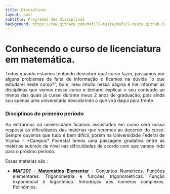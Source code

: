 ```yaml
---
title: Disciplinas
layout: post
subtitle: Programas das disciplinas
background: https://raw.githack.com/maf172-teste/maf172-teste.github.io/master/img/curso.jpg
---
```




# Conhecendo o curso de licenciatura em matemática.

<div style="text-align: justify;">

Todos quando estamos tentando descobrir qual curso fazer, passamos por alguns problemas da falta de informação e ficamos na dúvida "o que estudarei neste curso?", bom, meu intuito nessa página é lhe informar as disciplinas que vemos nesse curso e tentarei explicar o seu conteúdo ao menos das quais já cursei durante meus 2 anos de graduação, pois ainda sou apenas uma universitária descobrindo o que virá daqui para frente.
</div>

### Disciplinas do primeiro período 

<div style="text-align: justify;">
Ao entrarmos na universidade ficamos assustados em como será nossa resposta às dificuldades das matérias que veremos ao decorrer do curso. Sempre ouvimos que tudo é bem difícil, porém na Universidade Federal de Viçosa - *Campus* Florestal temos uma passagem gradativa entre as matérias subindo de nível nas dificuldades de acordo com que vamos indo para o próximo período.
  
Essas matérias são :

* [**_MAF201_** - **Matemática Elementar**](http://www.catalogo.ufv.br/interno.php?ano=2019&curso=LCM&campus=caf&complemento=*&periodo=1&disciplina=MAF%20201#disciplina) : Conjuntos Numéricos. Funções elementares. Trigonometria e funções trigonométricas. Função exponencial e logarítmica. Introdução aos números complexos. Polinômios.
<!--
* [**_MAF135_** - **Geometria Analítica e Álgebra Linear**](http://www.catalogo.ufv.br/interno.php?ano=2019&curso=LCM&campus=caf&complemento=*&periodo=1&disciplina=MAF%20135#disciplina)(GAAL): Matrizes, sistemas de equações lineares e determinantes. Vetores no plano e no espaço. Cônicas e quádricas. Espaços vetoriais Euclidianos. Diagonalização de matrizes. Transformações lineares.

* [**_MAF109_** - **Resolução de Problemas**](http://www.catalogo.ufv.br/interno.php?ano=2019&curso=LCM&campus=caf&complemento=*&periodo=1&disciplina=MAF%20109#disciplina): Números naturais. Raízes de funções polinomiais. Números complexos de um ponto de vista geométrico. Funções trigonométricas. Triângulos: congruência; semelhança; relações métricas e trigonométricas. Áreas de figuras planas.
 
* [**_LEF100_** - **Português Instrumental**](http://www.catalogo.ufv.br/interno.php?ano=2019&curso=LCM&campus=caf&complemento=*&periodo=1&disciplina=LEF%20100#disciplina): Concepções de leitura e produção, considerando o enfoque tradicional e interacionista. Os sujeitos da leitura e da produção. Compreensão e expressão oral. Leitura e produção de textos informativos e acadêmicos.

* [**_CCF100_** - **Introdução a programação**](http://www.catalogo.ufv.br/interno.php?ano=2019&curso=LCM&campus=caf&complemento=*&periodo=1&disciplina=CCF%20100#disciplina): Fundamentos de Lógica de Programação. Algoritmo. Constantes e Variáveis. Estruturas de Controle. Estrutura de Repetição. Vetores. Matrizes.
</div>

### Disciplinas do segundo período
<div style="text-align: justify;">

Neste período continuamos com uma introdução ao nível universitário, mas aqui já conseguimos sentir um pouco mais de dificuldade. São matérias que começamos a entender e provar contas que fazíamos, mas não sabíamos de onde tinha vindo ou porque era verdade pra uns será a primeira vez estudando calculo apesar de ser uma matéria obrigatória no médio.

* [**_MAF100_** - **Colóquios de Matemática**](http://www.catalogo.ufv.br/interno.php?ano=2019&curso=LCM&campus=caf&complemento=*&periodo=2&disciplina=MAF%20100#disciplina): Seminários semanais proferidos por professores do Campus de Florestal e /ou convidados que abordarão temas sobre a estrutura do curso de Matemática da UFV (Licenciatura e Bacharelado), áreas de atuação, mercado de trabalho do profissional de Matemática.

* [**_MAF102_** - **Prática de Ensino de Matemática**](http://www.catalogo.ufv.br/interno.php?ano=2019&curso=LCM&campus=caf&complemento=*&periodo=2&disciplina=MAF%20102#disciplina): Estudo sobre os objetivos do ensino de Matemática e sobre a estrutura de uma aula de Matemática. Análise crítica de recursos didáticos, de livros didáticos antigos e atuais e de revistas especializadas.

* [**_MAF131_** - **Introdução à Álgebra**](http://www.catalogo.ufv.br/interno.php?ano=2019&curso=LCM&campus=caf&complemento=*&periodo=2&disciplina=MAF%20131#disciplina): Noções de lógica matemática. Conjuntos. Operações entre conjuntos. Relações. Funções ou aplicações. Operações binárias.

* [**_MAF141_** - **Cálculo Diferencial e Integral I**](http://www.catalogo.ufv.br/interno.php?ano=2019&curso=LCM&campus=caf&complemento=*&periodo=2&disciplina=MAF%20141#disciplina): Funções. Limites e continuidade. Derivadas. Aplicações da derivada. Integrais. Aplicações da integral. Integrais impróprias e aplicações.

* [**_MAF151_** - **Fundamentos de Geometria e Desenho Geométrico**](http://www.catalogo.ufv.br/interno.php?ano=2019&curso=LCM&campus=caf&complemento=*&periodo=2&disciplina=MAF%20151#disciplina): Axiomas da Geometria Plana. Teorema do ângulo externo e conseqüências. O postulado das paralelas e a Geometria Euclidiana. Semelhança de triângulos. Círcunferências. Áreas e comprimentos. Construções Geométricas com régua e compasso.
</div>

### Disciplinas do terceiro período  
<div style="text-align: justify;">

Antes de falar sobre as matérias, é importante ter em vista que a partir do terceiro período alguns criterios são necessarios de requisitos para faze-las. Dois são os tipos de requisitos:

**Pré-requisito**: será um critério que o aluno já deverá ter cumprido.

**Co-requisito**: será um critério que o aluno poderá fazer em paralelo.

*Exemplificando*:

**Primeiro caso**: Um aluno vai tentar se matricular na disciplina de CÁLCULO II, entretanto existe uma disciplina CÁLCULO I, que é importante para que ele consiga assimilar o conteúdo. Nesse caso, CÁLCULO I é pré-requisito para que ele consiga se matricular em CÁLCULO II, portanto ele deverá ter sido aprovado já nesta primeira.

**Segundo caso**: Um aluno vai cursar TÉCNICAS DE PROGRAMAÇÃO, mas para isso ele tem que cursar também LABORATÓRIO DE PROGRAMAÇÃO. Este é um caso de co-requisito. Ou seja, o aluno poderá cursar as duas disciplinas ao mesmo tempo.

* [**_EDF133_** - **Educação e Realidade Brasileira**](http://www.catalogo.ufv.br/interno.php?ano=2019&curso=LCM&campus=caf&complemento=*&periodo=3&disciplina=EDF%20133#disciplina): Introdução aos estudos educacionais. O fenômeno educativo na sociedade contemporânea. Tópicos atuais da educação formal e não-formal.

* [**_MAF103_** - **Prática de Ensino de Matemática II**](http://www.catalogo.ufv.br/interno.php?ano=2019&curso=LCM&campus=caf&complemento=*&periodo=3&disciplina=MAF%20103#disciplina): Estudo sobre os objetivos do ensino de Matemática no Ensino Fundamental. O Ensino da Álgebra. Propostas curriculares atuais e recursos didáticos para a abordagem da álgebra e das funções na escola básica. O Ensino da geometria.

* [**_MAF105_** - **Iniciação à Estatística**](http://www.catalogo.ufv.br/interno.php?ano=2019&curso=LCM&campus=caf&complemento=*&periodo=3&disciplina=MAF%20105#disciplina): Conceitos introdutórios. Estatística descritiva. Regressão linear simples e correlação amostral. Introdução à teoria da probabilidade. Variáveis aleatórias discretas e contínuas. Funções de variáveis aleatórias. Esperança matemática, variância e covariância.
 
* [**_MAF143_** - **Calculo Diferencial e Integral II**](http://www.catalogo.ufv.br/interno.php?ano=2019&curso=LCM&campus=caf&complemento=*&periodo=3&disciplina=MAF%20143#disciplina): Sequências e séries infinitas. Séries de potências. Equações paramétricas, coordenadas polares e cônicas. Funções de várias variáveis.

* [**_MAF232_** - **Fundamentos da Aritmética**](http://www.catalogo.ufv.br/interno.php?ano=2019&curso=LCM&campus=caf&complemento=*&periodo=3&disciplina=MAF%20232#disciplina): Sistemas de numeração. Indução, boa ordenação e divisão euclidiana. O teorema fundamental da aritmética. Equações diofantinas lineares e congruências. Os números racionais. Tópicos sobre números inteiros.

* [**_FIF201_** - **Física I**](http://www.catalogo.ufv.br/interno.php?ano=2019&curso=LCM&campus=caf&complemento=*&periodo=3&disciplina=FIF%20201#disciplina): Medidas em física. Movimento de translação. Dinâmica da partícula. Trabalho e energia. Sistemas de partículas. Dinâmica da rotação.

* [**_FIF121_** - **Laboratório de Física Geral**](http://www.catalogo.ufv.br/interno.php?ano=2019&curso=LCM&campus=caf&complemento=*&periodo=3&disciplina=FIF%20121#disciplina): Medidas, erros e gráficos. Cinemática e dinâmica da partícula e de corpos rígidos. Oscilações, ondas e óptica. Termodinâmica. Eletricidade e magnetismo.
</div>

### Disciplinas do quarto período

<div style="text-align: justify;">

Neste período do qual estou cursando, começamos a ver o que é a real dificuldade de grande parte das matérias o que é o termo "nível universitário" não que as matérias anteriores tenham sido fáceis pois não foram, mas agora percebemos que as outras matérias forma do modo que foram pra chegarmos agora em que tudo que aprendemos no primeiro e segundo período será revisto e unido a outras aplicações.

* [**_FIF202_** - **Física II**](http://www.catalogo.ufv.br/interno.php?ano=2019&curso=LCM&campus=caf&complemento=*&periodo=4&disciplina=FIF%20202#disciplina): Gravitação. Oscilações. Fluidos. Ondas Mecânicas. Temperatura e calor. Propriedades térmicas da matéria. Primeira Lei da Termodinâmica. Segunda Lei da Termodinâmica

* [**_MAF172_** - **Matemática Computacional**](http://www.catalogo.ufv.br/interno.php?ano=2019&curso=LCM&campus=caf&complemento=*&periodo=4&disciplina=MAF%20172#disciplina): Uso de editores de textos e planilhas eletrônicas para confecção de textos matemáticos. Recursos de informática para auxiliar no ensino de geometria e de aritmética nos Ensinos Fundamental e Médio. Pesquisa científica na rede de computadores.

* [**_MAF243_** - **Cálculo Diferencial e Integral III**](http://www.catalogo.ufv.br/interno.php?ano=2019&curso=LCM&campus=caf&complemento=*&periodo=4&disciplina=MAF%20243#disciplina): Integrais duplas e triplas. Funções vetoriais. Cálculo vetorial.

* [**_MAF331_** - **Álgebra I**](http://www.catalogo.ufv.br/interno.php?ano=2019&curso=LCM&campus=caf&complemento=*&periodo=4&disciplina=MAF%20331#disciplina): Introdução à teoria de Grupos. Introdução à teoria de anéis e corpos. Anéis de polinômios. Grupos solúveis.

* [**_EDF117_** - **Psicologia do Desenvolvimento e da Aprendizagem**](http://www.catalogo.ufv.br/interno.php?ano=2019&curso=LCM&campus=caf&complemento=*&periodo=4&disciplina=EDF%20117#disciplina): A relação da psicologia com a educação. Introdução ao estudo dos processos de desenvolvimento e de aprendizagem. Enfoque comportamentalista e seus desdobramentos na prática educacional. Enfoque psicanalítico e seus desdobramentos na prática educacional.
</div>

### Disciplinas do quinto período

<div style="text-align: justify;">

Daqui em diante não posso comentar sobre por não ter uma opnião já formada, pretendo com o tempo ir editando cada diciplina, para um melhor suporte para todos.

* [**_MAF250_** - **Geometria Espacial**](http://www.catalogo.ufv.br/interno.php?ano=2019&curso=LCM&campus=caf&complemento=*&periodo=5&disciplina=MAF%20250#disciplina): Conceitos primitivos e postulados. Retas e planos: paralelismo e perpendicularismo. Diedros. Triedros. Poliedros convexos. Sólidos: prismas, pirâmides, cilindros, cones e troncos. Esfera. Inscrição e circunscrição de sólidos.

* [**_EDF144_** - **Estrutura e Funcionamento do Ensino Fundamental e Médio**](http://www.catalogo.ufv.br/interno.php?ano=2019&curso=LCM&campus=caf&complemento=*&periodo=5&disciplina=EDF%20144#disciplina): Fundamentos filosóficos, históricos e sócio-políticos. O sistema escolar brasileiro. Fundamentos legais. O ensino fundamental e médio na Lei 9.394/96 e legislação complementar.
 
* [**_FIF203_** - **Física III**](http://www.catalogo.ufv.br/interno.php?ano=2019&curso=LCM&campus=caf&complemento=*&periodo=5&disciplina=FIF%20203#disciplina): Força e campos elétricos. Potencial elétrico. Capacitância e dielétricos. Resistência, correntes e circuitos elétricos. Campo magnético. Lei de Ampère e Lei de Biot-Sarvat. Lei de Indução de Faraday. Indutância. Correntes alternadas.

* [**_MAF203_** - **Matemática Finita**](http://www.catalogo.ufv.br/interno.php?ano=2019&curso=LCM&campus=caf&complemento=*&periodo=5&disciplina=MAF%20203#disciplina): Análise combinatória. Binômio de Newton. Introdução à probabilidade. Progressão e matemática financeira.

* [**_MAF305_** - **Hitória da Matemática**](http://www.catalogo.ufv.br/interno.php?ano=2019&curso=LCM&campus=caf&complemento=*&periodo=5&disciplina=MAF%20305#disciplina): Tópicos de história da matemática.

* [**_MAF341_** - **Análise I**](http://www.catalogo.ufv.br/interno.php?ano=2019&curso=LCM&campus=caf&complemento=*&periodo=5&disciplina=MAF%20341#disciplina): Números reais. Sequências e séries. Topologia na reta. Limite de funções definidas em intervalos. Funções contínuas. Derivadas de funções. Aplicações da Derivada. A integral de Riemann.
</div>

### Disciplinas do sexto período
<div style="text-align: justify;">

* [**_MAF394_** - **Estágio Supervisionado de Matemática na Educação Básica A**](http://www.catalogo.ufv.br/interno.php?ano=2019&curso=LCM&campus=caf&complemento=*&periodo=6&disciplina=MAF%20394#disciplina): Observação e participação nas Escolas de Ensino Fundamental nas aulas de matemática. Atividades de estágio de observação e apoio ao professor. Aulas simuladas. Elaboração e implementação. Técnicas de ensino. Aula expositiva. Trabalho em grupo.

* [**_EDF155_** - **Didática**](http://www.catalogo.ufv.br/interno.php?ano=2019&curso=LCM&campus=caf&complemento=*&periodo=6&disciplina=EDF%20155#disciplina): A didática na formação do professor. Diferentes concepções de ensino no Brasil. Noções de currículo. A sala de aula como espaço interdisciplinar. A construção do conhecimento em sala de aula. Planejamento de ensino e Avaliação.

* [**_MAF335_** - **Álgebra Linear A**](http://www.catalogo.ufv.br/interno.php?ano=2019&curso=LCM&campus=caf&complemento=*&periodo=6&disciplina=MAF%20335#disciplina): Espaços vetoriais. Álgebra das transformações lineares. Grupo de transformações lineares invertíveis. Transformações lineares e matrizes. Diagonalização de operadores.

* [**_MAF207_** - **Prática de Ensino de Matemática III**](http://www.catalogo.ufv.br/interno.php?ano=2019&curso=LCM&campus=caf&complemento=*&periodo=6&disciplina=MAF%20207#disciplina): Análise dos PCNs e dos temas transversais. Planejamento didático no Ensino Fundamental e Médio. Projeto Político Pedagógico da Escola de Ensino Básico.

* [**_MAF340_** - **Equações Diferenciais Ordinárias I**](http://www.catalogo.ufv.br/interno.php?ano=2019&curso=LCM&campus=caf&complemento=*&periodo=6&disciplina=MAF%20340#disciplina) (EDO): Introdução ao estudo das equações diferenciais ordinárias. Equações de primeira ordem. Equações de segunda ordem não lineares. Equações lineares de segunda ordem. Resolução em séries de potências. Sistemas de equações diferenciais lineares.
</div>

### Disciplinas do sétimo período
<div style="text-align: justify;">

* [**_MAF271_** - **Cálculo Numérico**](http://www.catalogo.ufv.br/interno.php?ano=2019&curso=LCM&campus=caf&complemento=*&periodo=7&disciplina=MAF%20271#disciplina): Introdução. Solução de equações não-lineares. Interpolação e aproximações. Integração. Sistemas de equações lineares. Resolução de equações diferenciais ordinárias.

* [**_MAF208_** - **Prática de Ensino de Matemática IV**](http://www.catalogo.ufv.br/interno.php?ano=2019&curso=LCM&campus=caf&complemento=*&periodo=7&disciplina=MAF%20208#disciplina): Análise e discussão das diversas propostas curriculares de matemática para o Ensino Fundamental e Médio. Avaliação da aprendizagem. Principais sistemas de avaliação das redes de ensino. Análise e discussão de textos.

* [**_MAF490_** - **Oficinas de Matemática**](http://www.catalogo.ufv.br/interno.php?ano=2019&curso=LCM&campus=caf&complemento=*&periodo=7&disciplina=MAF%20490#disciplina): Elaboração e execução de eventos e oficinas matemáticas. Organização de eventos, oficinas e jornadas. Produção de seminários, palestras e minicursos. 

* [**_MAF395_** - **Estágio Supervisionado de Matemática na Educação Básica B**](http://www.catalogo.ufv.br/interno.php?ano=2019&curso=LCM&campus=caf&complemento=*&periodo=7&disciplina=MAF%20395#disciplina): Observação e participação nas Escolas de Ensino Médio nas aulas de matemática. Atividades de estágio de observação e apoio ao professor. Aulas simuladas: elaboração e implementação. Técnicas de ensino. 

* [**_MAF491_** - **Monografia e Seminário I**](http://www.catalogo.ufv.br/interno.php?ano=2019&curso=LCM&campus=caf&complemento=*&periodo=7&disciplina=MAF%20491#disciplina): Elaboração de um projeto de monografia sobre tópico de Matemática, Educação Matemática ou áreas afins, escolhido para estudo sob a orientação do professor da disciplina. Sugestão do roteiro a ser seguido para a execução dessa disciplina. 
</div>

### Disciplinas do oitavo período 
<div style="text-align: justify;">

* [**_MAF492_** - **Monografia e Seminário II**](http://www.catalogo.ufv.br/interno.php?ano=2019&curso=LCM&campus=caf&complemento=*&periodo=8&disciplina=MAF%20492#disciplina): Elaboração de uma monografia sobre o tópico de Matemática, Educação Matemática ou áreas afins, escolhido para estudo sob orientação do professor da disciplina, e sua defesa em seminário do departamento. 

* [**_MAF295_** - **Atividades Complementares**](http://www.catalogo.ufv.br/interno.php?ano=2019&curso=LCM&campus=caf&complemento=*&periodo=8&disciplina=MAF%20295#disciplina): Nessa disciplina será contabilizada uma carga horária de no mínimo 210 horas na participação do aluno em: projetos educacionais, cursos de verão, cursos de extensão, participação em palestras, congressos, seminários e similares, atividades de extensão.

* [**_MAF396_** - **Estágio Supervisionado de Matemática na Educação Básica C**](http://www.catalogo.ufv.br/interno.php?ano=2019&curso=LCM&campus=caf&complemento=*&periodo=8&disciplina=MAF%20396#disciplina): Observação e participação nas Escolas de Ensino Básico nas aulas de matemática. Atividades de estágio de observação e apoio ao professor. Aulas simuladas: elaboração. Elaboração, implementação e avaliação de planos de aula: regência de aula. 


* [**_LEF280_** - **LIBRAS Língua Brasileira de Sinais**](http://www.catalogo.ufv.br/interno.php?ano=2019&curso=LCM&campus=caf&complemento=*&periodo=8&disciplina=LEF%20280#disciplina): O sujeito surdo. Noções linguísticas de libras. A gramática da língua. Aspectos sobre a educação dos surdos. Teoria da tradução e interpretação. Introdução às técnicas de tradução em Libras/Português. Introdução às técnicas de tradução em Português/Libras.
</div>

### Optativas
<div style="text-align: justify;">

Além de todas nossas matérias, optativas também são disponibilizadas para os alunos que queiram aprofundar em alguma matéria, ou até mesmo ver sobre algo que não está presente em nosso curso. Segue abaixo essas optativas e caso queira saber mais sobre elas recomendo que você entre no site:

[Disciplinas optativas](http://www.catalogo.ufv.br/interno.php?ano=2019&curso=LCM&campus=caf&complemento=*&periodo=0)
</div>

**Código**|**Nome**                                    |**Código**|**Nome**
------|----------------------------------------|------|----------------------------------------------------
ADF281|Matemática Financeira			             |MAF332|Álgebra para Licenciatura	
BQF101|Laboratório de Bioquímica               |MAF334|Álgebra II
BQF103|Bioquímica I	                           |MAF336|Álgebra Linear I	
CBF111|Biologia Celular	                       |MAF337|Álgebra Linear B
CBF115|Biologia de Microrganismos              |MAF342|Análise para Licenciatura	
CBF131|Ecologia Básica	                       |MAF343|Variáveis Complexas
CBF170|Biologia e Ecologia de Algas e Briófitas|MAF344|Tópicos de Equações Diferenciais Ordinárias
CBF220|Anatomia Humana	                       |MAF345|Análise II	
CBF221|Histologia Básica                       |MAF346|Análise III
CBF240|Genética	                               |MAF347|Análise Real I	
CBF260|Zoologia dos Invertebrados I            |MAF348|Análise Real II	
EDF110|Psicologia			                         |MAF350|Introdução às Geometrias Não-Euclidianas	
EDF127|Filosofia da Ciência                    |MAF392|Tópicos Especiais IV		
EDF227|Concepção Filosófica da Educação        |MAF393|Tópicos Especiais III		
EDF230|Sociologia da Educação			             |MAF431|Curvas Algébricas	
EDF314|Dinâmica de Grupo		                   |MAF432|Introdução à Teoria dos Números			
LEF101|Português Instrumental II		           |MAF433|Teoria dos Números
LEF215|Inglês I	                               |MAF448|Espaços Métricos
LEF216|Inglês II	                             |MAF451|Geometria Diferencial
LEF225|Francês Instrumental I		               |MAF452|Topologia Geral		
LEF226|Francês Instrumental II	               |MAF472|Biomatemática	
MAF137|Introdução à Álgebra Linear		         |MAF493|Tópicos Especiais I		
MAF152|Geometria Analítica			               |MAF494|Tópicos Especiais II		
MAF220|Métodos de Contagem			               |QMF100|Química Geral	
MAF221|Teorema de Pitágoras e Áreas			       |QMF101|Formação Profissional e Áreas de Atuação do Químico		
MAF246|Construção dos Números Reais	           |QMF107|Laboratório de Química Geral	
MAF251|Geometria Descritiva                    |QMF145|História da Química
MAF252|Introdução à Teoria dos Grafos          |TBC493|Tópicos Especiais em Políticas de Saúde e Cidadania
MAF261|Estatística Experimental                | 
-->